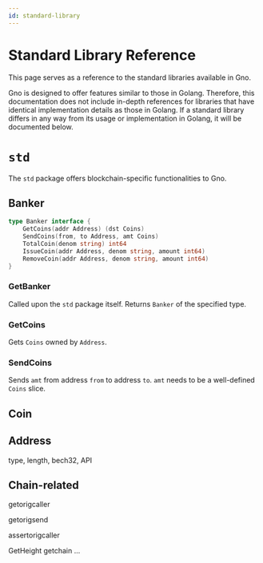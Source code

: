 ```yaml
---
id: standard-library
---
```


# Standard Library Reference

This page serves as a reference to the standard libraries available in Gno. 

Gno is designed to offer features similar to those in Golang. Therefore, this documentation
does not include in-depth references for libraries that have identical implementation details
as those in Golang. If a standard library differs in any way from its usage or implementation in Golang,
it will be documented below.


# `std`

The `std` package offers blockchain-specific functionalities to Gno.

## Banker

```go
type Banker interface {
    GetCoins(addr Address) (dst Coins)
    SendCoins(from, to Address, amt Coins)
    TotalCoin(denom string) int64
    IssueCoin(addr Address, denom string, amount int64)
    RemoveCoin(addr Address, denom string, amount int64)
}
```

### GetBanker
Called upon the `std` package itself. Returns `Banker` of the specified type.

### GetCoins
Gets `Coins` owned by `Address`.

### SendCoins
Sends `amt` from address `from` to address `to`. `amt` needs to be a well-defined
`Coins` slice. 



## Coin

## Address



type, length, bech32, API

## Chain-related

getorigcaller

getorigsend

assertorigcaller

GetHeight
getchain ...
